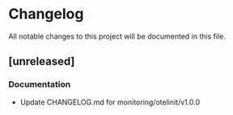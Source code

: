 # Changelog

All notable changes to this project will be documented in this file.

## [unreleased]

### Documentation

- Update CHANGELOG.md for monitoring/otelinit/v1.0.0

<!-- generated by git-cliff -->
